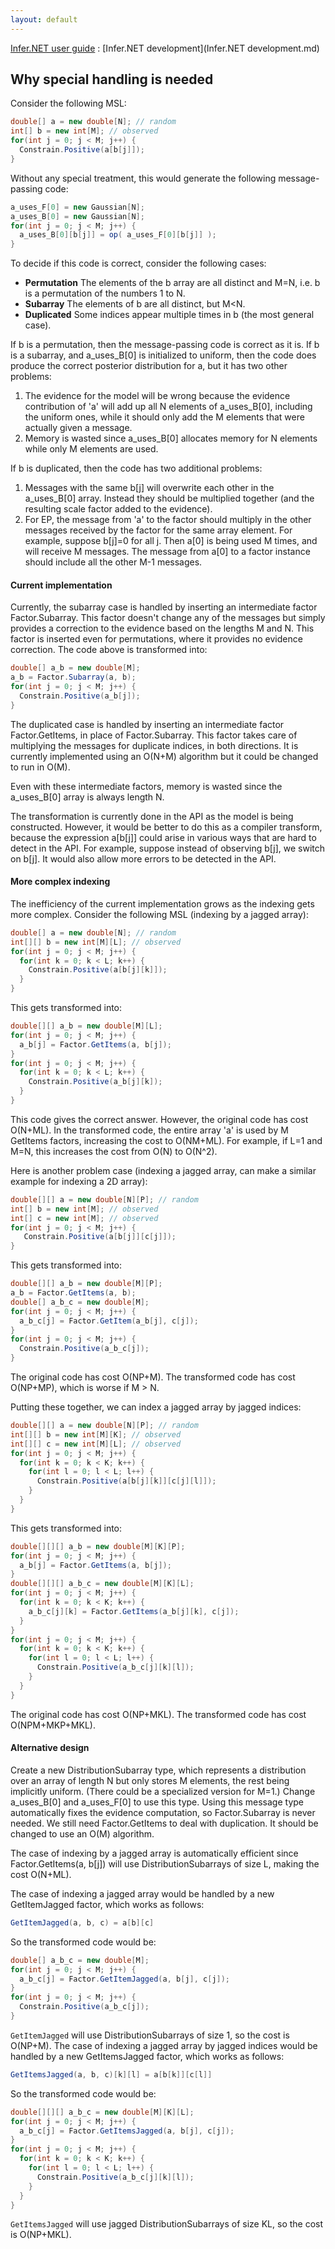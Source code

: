 ```yaml
---
layout: default 
--- 
```

[Infer.NET user guide](index.md) : [Infer.NET development](Infer.NET development.md)

## Why special handling is needed

Consider the following MSL:

```csharp
double[] a = new double[N]; // random
int[] b = new int[M]; // observed
for(int j = 0; j < M; j++) {
  Constrain.Positive(a[b[j]]);
}
```

Without any special treatment, this would generate the following message-passing code:

```csharp
a_uses_F[0] = new Gaussian[N];
a_uses_B[0] = new Gaussian[N];
for(int j = 0; j < M; j++) {
  a_uses_B[0][b[j]] = op( a_uses_F[0][b[j]] );
}
```

To decide if this code is correct, consider the following cases:

*   **Permutation**  The elements of the b array are all distinct and M=N, i.e. b is a permutation of the numbers 1 to N.
*   **Subarray**  The elements of b are all distinct, but M<N.
*   **Duplicated**  Some indices appear multiple times in b (the most general case).

If b is a permutation, then the message-passing code is correct as it is.
If b is a subarray, and a_uses_B[0] is initialized to uniform, then the code does produce the correct posterior distribution for a, but it has two other problems:

1. The evidence for the model will be wrong because the evidence contribution of 'a' will add up all N elements of a_uses_B[0], including the uniform ones, while it should only add the M elements that were actually given a message.
2. Memory is wasted since a_uses_B[0] allocates memory for N elements while only M elements are used.

If b is duplicated, then the code has two additional problems:

1. Messages with the same b[j] will overwrite each other in the a_uses_B[0] array. Instead they should be multiplied together (and the resulting scale factor added to the evidence). 
2. For EP, the message from 'a' to the factor should multiply in the other messages received by the factor for the same array element. For example, suppose b[j]=0 for all j. Then a[0] is being used M times, and will receive M messages. The message from a[0] to a factor instance should include all the other M-1 messages.

#### Current implementation

Currently, the subarray case is handled by inserting an intermediate factor Factor.Subarray. This factor doesn't change any of the messages but simply provides a correction to the evidence based on the lengths M and N. This factor is inserted even for permutations, where it provides no evidence correction. The code above is transformed into:

```csharp
double[] a_b = new double[M];
a_b = Factor.Subarray(a, b);
for(int j = 0; j < M; j++) {
  Constrain.Positive(a_b[j]);
}
```

The duplicated case is handled by inserting an intermediate factor Factor.GetItems, in place of Factor.Subarray. This factor takes care of multiplying the messages for duplicate indices, in both directions. It is currently implemented using an O(N+M) algorithm but it could be changed to run in O(M).

Even with these intermediate factors, memory is wasted since the a_uses_B[0] array is always length N.

The transformation is currently done in the API as the model is being constructed. However, it would be better to do this as a compiler transform, because the expression a[b[j]] could arise in various ways that are hard to detect in the API. For example, suppose instead of observing b[j], we switch on b[j]. It would also allow more errors to be detected in the API.

#### More complex indexing

The inefficiency of the current implementation grows as the indexing gets more complex. Consider the following MSL (indexing by a jagged array):

```csharp
double[] a = new double[N]; // random
int[][] b = new int[M][L]; // observed
for(int j = 0; j < M; j++) {
  for(int k = 0; k < L; k++) {
    Constrain.Positive(a[b[j][k]]);
  }
}
```

This gets transformed into:

```csharp
double[][] a_b = new double[M][L];
for(int j = 0; j < M; j++) {
  a_b[j] = Factor.GetItems(a, b[j]);  
}
for(int j = 0; j < M; j++) {
  for(int k = 0; k < L; k++) {
    Constrain.Positive(a_b[j][k]);
  }
}
```

This code gives the correct answer. However, the original code has cost O(N+ML). In the transformed code, the entire array 'a' is used by M GetItems factors, increasing the cost to O(NM+ML). For example, if L=1 and M=N, this increases the cost from O(N) to O(N^2).

Here is another problem case (indexing a jagged array, can make a similar example for indexing a 2D array):

```csharp
double[][] a = new double[N][P]; // random
int[] b = new int[M]; // observed
int[] c = new int[M]; // observed
for(int j = 0; j < M; j++) {
   Constrain.Positive(a[b[j]][c[j]]);
}
```

This gets transformed into:

```csharp
double[][] a_b = new double[M][P];
a_b = Factor.GetItems(a, b);
double[] a_b_c = new double[M];
for(int j = 0; j < M; j++) {
  a_b_c[j] = Factor.GetItem(a_b[j], c[j]);
}
for(int j = 0; j < M; j++) {
  Constrain.Positive(a_b_c[j]);
}
```

The original code has cost O(NP+M). The transformed code has cost O(NP+MP), which is worse if M > N.

Putting these together, we can index a jagged array by jagged indices:

```csharp
double[][] a = new double[N][P]; // random
int[][] b = new int[M][K]; // observed
int[][] c = new int[M][L]; // observed
for(int j = 0; j < M; j++) {
  for(int k = 0; k < K; k++) {
    for(int l = 0; l < L; l++) {
      Constrain.Positive(a[b[j][k]][c[j][l]]);
    }
  }
}
```

This gets transformed into:

```csharp
double[][][] a_b = new double[M][K][P];
for(int j = 0; j < M; j++) {
  a_b[j] = Factor.GetItems(a, b[j]);
}
double[][][] a_b_c = new double[M][K][L];
for(int j = 0; j < M; j++) {
  for(int k = 0; k < K; k++) {
    a_b_c[j][k] = Factor.GetItems(a_b[j][k], c[j]);
  }
}
for(int j = 0; j < M; j++) {
  for(int k = 0; k < K; k++) {
    for(int l = 0; l < L; l++) {
      Constrain.Positive(a_b_c[j][k][l]);
    }
  }
}
```

The original code has cost O(NP+MKL). The transformed code has cost O(NPM+MKP+MKL).

#### Alternative design

Create a new DistributionSubarray type, which represents a distribution over an array of length N but only stores M elements, the rest being implicitly uniform. (There could be a specialized version for M=1.) Change a_uses_B[0] and a_uses_F[0] to use this type. Using this message type automatically fixes the evidence computation, so Factor.Subarray is never needed. We still need Factor.GetItems to deal with duplication. It should be changed to use an O(M) algorithm.

The case of indexing by a jagged array is automatically efficient since Factor.GetItems(a, b[j]) will use DistributionSubarrays of size L, making the cost O(N+ML).

The case of indexing a jagged array would be handled by a new GetItemJagged factor, which works as follows:

```csharp
GetItemJagged(a, b, c) = a[b][c]
```

So the transformed code would be:

```csharp
double[] a_b_c = new double[M];
for(int j = 0; j < M; j++) {
  a_b_c[j] = Factor.GetItemJagged(a, b[j], c[j]);
}
for(int j = 0; j < M; j++) {
  Constrain.Positive(a_b_c[j]);
}
```

`GetItemJagged` will use DistributionSubarrays of size 1, so the cost is O(NP+M).
The case of indexing a jagged array by jagged indices would be handled by a new GetItemsJagged factor, which works as follows:

```csharp
GetItemsJagged(a, b, c)[k][l] = a[b[k]][c[l]]
```

So the transformed code would be:

```csharp
double[][][] a_b_c = new double[M][K][L];
for(int j = 0; j < M; j++) {
  a_b_c[j] = Factor.GetItemsJagged(a, b[j], c[j]);
}
for(int j = 0; j < M; j++) {
  for(int k = 0; k < K; k++) {
    for(int l = 0; l < L; l++) {
      Constrain.Positive(a_b_c[j][k][l]);
    }
  }
}
```

`GetItemsJagged` will use jagged DistributionSubarrays of size KL, so the cost is O(NP+MKL).